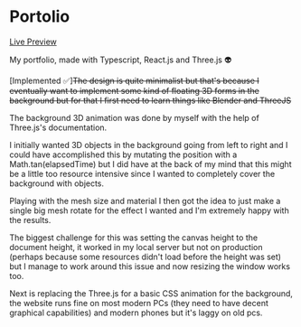 # Portolio

[Live Preview](https://www.johnnynava.dev/)

My portfolio, made with Typescript, React.js and Three.js 👽

[Implemented ✅]~~The design is quite minimalist but that's because I eventually want to implement some kind of floating 3D forms in the background but for that I first need to learn things like Blender and ThreeJS~~

The background 3D animation was done by myself with the help of Three.js's documentation.

I initially wanted 3D objects in the background going from left to right and I could have accomplished this by mutating the position with a Math.tan(elapsedTime) but I did have at the back of my mind that this might be a little too resource intensive since I wanted to completely cover the background with objects.

Playing with the mesh size and material I then got the idea to just make a single big mesh rotate for the effect I wanted and I'm extremely happy with the results.

The biggest challenge for this was setting the canvas height to the document height, it worked in my local server but not on production (perhaps because some resources didn't load before the height was set) but I manage to work around this issue and now resizing the window works too.

Next is replacing the Three.js for a basic CSS animation for the background, the website runs fine on most modern PCs (they need to have decent graphical capabilities) and modern phones but it's laggy on old pcs. 
